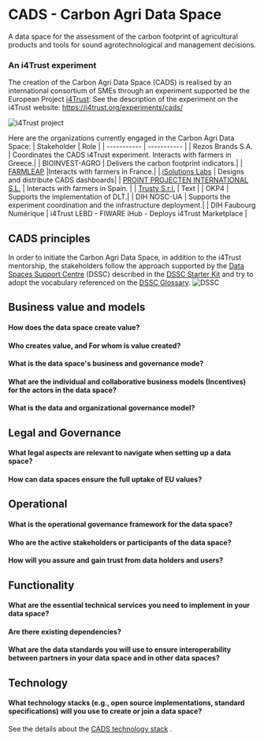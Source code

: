 # CADS - Carbon Agri Data Space
A data space for the assessment of the carbon footprint of agricultural products and tools for sound agrotechnological and management decisions.
### An i4Trust experiment
The creation of the Carbon Agri Data Space (CADS) is realised by an international consortium of SMEs through an experiment supported be the European Project [i4Trust](https://i4trust.org): See the description of the experiment on the i4Trust website: https://i4trust.org/experiments/cads/ 

![i4Trust project](https://www.fiware.org/wp-content/uploads/Logos_i4Trust.png)

Here are the organizations currently engaged in the Carbon Agri Data Space:
| Stakeholder      | Role |
| ----------- | ----------- |
| Rezos Brands S.A.      | Coordinates the CADS i4Trust experiment. Interacts with farmers in Greece.|
| BIOINVEST-AGRO   | Delivers the carbon footprint indicators.|
| [FARMLEAP](https://www.farmleap.com/)   |Interacts with farmers in France.|
| [iSolutions Labs](https://isolutionslabs.com)  | Designs and distribute CADS dashboards|
| [PROINT PROJECTEN INTERNATIONAL S.L.](https://www.prointprojecten.com)   | Interacts with farmers in Spain. |
| [Trusty S.r.l.](https://www.trusty.id)   | Text        |
| OKP4   | Supports the implementation of DLT.|
| DIH NOSC-UA   | Supports the experiment coordination and the infrastructure deployment.|
| DIH Faubourg Numérique   | i4Trust LEBD - FIWARE iHub - Deploys i4Trust Marketplace  |


## CADS principles
In order to initiate the Carbon Agri Data Space, in addition to the i4Trust mentorship, the stakeholders follow the approach supported by the [Data Spaces Support Centre](https://dssc.eu/) (DSSC) described in the [DSSC Starter Kit](https://dssc.eu/wp-content/uploads/2023/03/DSSC-Starterkit-Version-1.0.pdf) and try to adopt the vocabulary referenced on the [DSSC Glossary](https://dssc.eu/wp-content/uploads/2023/03/DSSC-Data-Spaces-Glossary-v1.0.pdf).
![DSSC](https://gate-ai.eu/wp-content/uploads/2023/01/Logo_DSSS.jpg)

## Business value and models
#### How does the data space create value?
#### Who creates value, and For whom is value created?
#### What is the data space's business and governance mode?
#### What are the individual and collaborative business models (Incentives) for the actors in the data space?
#### What is the data and organizational governance model?

## Legal and Governance
#### What legal aspects are relevant to navigate when setting up a data space?
#### How can data spaces ensure the full uptake of EU values?

## Operational
#### What is the operational governance framework for the data space?
#### Who are the active stakeholders or participants of the data space?
#### How will you assure and gain trust from data holders and users?

## Functionality
#### What are the essential technical services you need to implement in your data space?
#### Are there existing dependencies?
#### What are the data standards you will use to ensure interoperability between partners in your data space and in other data spaces?

## Technology
#### What technology stacks (e.g., open source implementations, standard specifications) will you use to create or join a data space?
See the details about the [CADS technology stack](https://github.com/faubourg-numerique/CADS-Carbon-Agri-Data-Space/blob/main/technology.md) .
